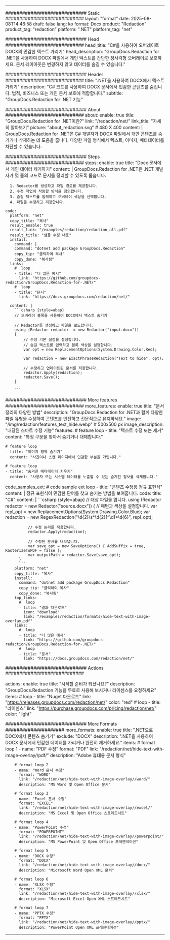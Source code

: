 
---
############################# Static ############################
layout: "format"
date:  2025-08-08T14:46:58
draft: false
lang: ko
format: Docx
product: "Redaction"
product_tag: "redaction"
platform: ".NET"
platform_tag: "net"

############################# Head ############################
head_title: "C#을 사용하여 오버레이로 DOCX의 민감한 텍스트 가리기"
head_description: "GroupDocs.Redaction for .NET을 사용하여 DOCX 파일에서 개인 텍스트를 간단한 정사각형 오버레이로 보호하세요. 문서 레이아웃은 변경하지 않고 데이터를 숨길 수 있습니다."

############################# Header ############################
title: ".NET을 사용하여 DOCX에서 텍스트 가리기" 
description: "C# 코드를 사용하여 DOCX 문서에서 민감한 콘텐츠를 숨깁니다. 법적, 비즈니스 또는 개인 문서 보호에 적합합니다."
subtitle: "GroupDocs.Redaction for .NET 기능" 

############################# About ############################
about:
    enable: true
    title: "GroupDocs.Redaction for .NET이란?"
    link: "/redaction/net/"
    link_title: "자세히 알아보기"
    picture: "about_redaction.svg" # 480 X 400
    content: |
       GroupDocs.Redaction for .NET은 C# 개발자가 DOCX 파일에서 개인 콘텐츠를 숨기거나 삭제하는 데 도움을 줍니다. 다양한 파일 형식에서 텍스트, 이미지, 메타데이터를 차단할 수 있습니다.

############################# Steps ############################
steps:
    enable: true
    title: "Docx 문서에서 개인 데이터 제거하기"
    content: |
      GroupDocs.Redaction for .NET은 .NET 개발자가 몇 줄의 코드로 문서를 정리할 수 있도록 돕습니다.
      
      1. Redactor를 생성하고 파일 경로를 제공합니다.
      2. 수정 작업이 작동할 방식을 정의합니다.
      3. 숨길 텍스트를 입력하고 오버레이 색상을 선택합니다.
      4. 파일을 수정하고 저장합니다.
   
    code:
      platform: "net"
      copy_title: "복사"
      result_enable: true
      result_link: "/examples/redaction/redaction_all.pdf"
      result_title: "샘플 수정 내용"
      install:
        command: |
        command: "dotnet add package GroupDocs.Redaction"
        copy_tip: "클릭하여 복사"
        copy_done: "복사됨"
      links:
        #  loop
        - title: "더 많은 예시"
          link: "https://github.com/groupdocs-redaction/GroupDocs.Redaction-for-.NET/"
        #  loop
        - title: "문서"
          link: "https://docs.groupdocs.com/redaction/net/"
          
      content: |
        ```csharp {style=abap}
        // 오버레이 블록을 사용하여 DOCX에서 텍스트 숨기기

        // Redactor를 생성하고 파일을 로드합니다.
        using (Redactor redactor  = new Redactor("input.docx"))
        {
            // 수정 기본 설정을 설정합니다.
            // 숨길 텍스트를 입력하고 블록 색상을 설정합니다.
            var opt = new ReplacementOptions(System.Drawing.Color.Red);
            
            var redaction = new ExactPhraseRedaction("Text to hide", opt);

            // 수정하고 업데이트된 문서를 저장합니다.
            redactor.Apply(redaction);
            redactor.Save();
        }
        
        ```            


############################# More features ############################
more_features:
  enable: true
  title: "문서 정리의 다양한 방법"
  description: "GroupDocs.Redaction for .NET과 함께 다양한 파일 유형을 수정하여 콘텐츠를 안전하고 전문적으로 유지하세요."
  image: "/img/redaction/features_text_hide.webp" # 500x500 px
  image_description: "내장된 스마트 수정 기능"
  features:
    # feature loop
    - title: "텍스트 수정 또는 제거"
      content: "특정 구문을 찾아서 숨기거나 대체합니다."

    # feature loop
    - title: "이미지 영역 숨기기"
      content: "사진이나 스캔 페이지에서 민감한 부분을 가립니다."

    # feature loop
    - title: "숨겨진 메타데이터 지우기"
      content: "사용자 또는 시스템 데이터를 노출할 수 있는 숨겨진 정보를 삭제합니다."
      
  code_samples_ext:
    # code sample ext loop
    - title: "콘텐츠 수정용 정규 표현식"
      content: |
        정규 표현식이 민감한 단어를 찾고 숨기는 방법을 보여줍니다.
      code:
        title: "C#"
        content: |
          ```csharp {style=abap}
          //  대상 파일을 엽니다.
          using (Redactor redactor  = new Redactor("source.docx"))
          {
              // 패턴과 색상을 설정합니다.
              var repl_opt = new ReplacementOptions(System.Drawing.Color.Blue);
              var redaction = new RegexRedaction("\\d{2}\\s*\\d{2}[^\\d]*\\d{6}", repl_opt);

              // 수정 논리를 적용합니다.
              redactor.Apply(redaction);

              // 수정된 문서를 내보냅니다.
              var save_opt = new SaveOptions() { AddSuffix = true, RasterizeToPDF = false };
              var outputPath = redactor.Save(save_opt);
          }
          ```
        platform: "net"
        copy_title: "복사"
        install:
          command: "dotnet add package GroupDocs.Redaction"
          copy_tip: "클릭하여 복사"
          copy_done: "복사됨"
        top_links:
          #  loop
          - title: "결과 다운로드"
            icon: "download"
            link: "/examples/redaction/formats/hide-text-with-image-overlay.pdf"
        links:
          #  loop
          - title: "더 많은 예시"
            link: "https://github.com/groupdocs-redaction/GroupDocs.Redaction-for-.NET/"
          #  loop
          - title: "문서"
            link: "https://docs.groupdocs.com/redaction/net/"


############################# Actions ############################

actions:
  enable: true
  title: "시작할 준비가 되셨나요?"
  description: "GroupDocs.Redaction 기능을 무료로 사용해 보시거나 라이센스를 요청하세요"
  items:
    #  loop
    - title: "Nuget 다운로드"
      link: "https://releases.groupdocs.com/redaction/net/"
      color: "red"
        #  loop
    - title: "라이센스"
      link: "https://purchase.groupdocs.com/pricing/redaction/net/"
      color: "light"


############################# More Formats #####################
more_formats:
    enable: true
    title: ".NET으로 DOCX에서 콘텐츠 숨기기"
    exclude: "DOCX"
    description: ".NET을 사용하여 DOCX 문서에서 민감한 데이터를 가리거나 완전히 제거하세요."
    items: 
        # format loop 1
        - name: "PDF 수정"
          format: "PDF"
          link: "/redaction/net/hide-text-with-image-overlay//pdf/"
          description: "Adobe 휴대용 문서 형식"

        # format loop 2
        - name: "Word 문서 수정"
          format: "WORD"
          link: "/redaction/net/hide-text-with-image-overlay//word/"
          description: "MS Word 및 Open Office 문서"
          
        # format loop 3
        - name: "Excel 문서 수정"
          format: "EXCEL"
          link: "/redaction/net/hide-text-with-image-overlay//excel/"
          description: "MS Excel 및 Open Office 스프레드시트"

        # format loop 4
        - name: "PowerPoint 수정"
          format: "POWERPOINT"
          link: "/redaction/net/hide-text-with-image-overlay//powerpoint/"
          description: "MS PowerPoint 및 Open Office 프레젠테이션"

        # format loop 5
        - name: "DOCX 수정"
          format: "DOCX"
          link: "/redaction/net/hide-text-with-image-overlay//docx/"
          description: "Microsoft Word Open XML 문서"
          
        # format loop 6
        - name: "XLSX 수정"
          format: "XLSX"
          link: "/redaction/net/hide-text-with-image-overlay//xlsx/"
          description: "Microsoft Excel Open XML 스프레드시트"
          
        # format loop 7
        - name: "PPTX 수정"
          format: "PPTX"
          link: "/redaction/net/hide-text-with-image-overlay//pptx/"
          description: "PowerPoint Open XML 프레젠테이션"


---